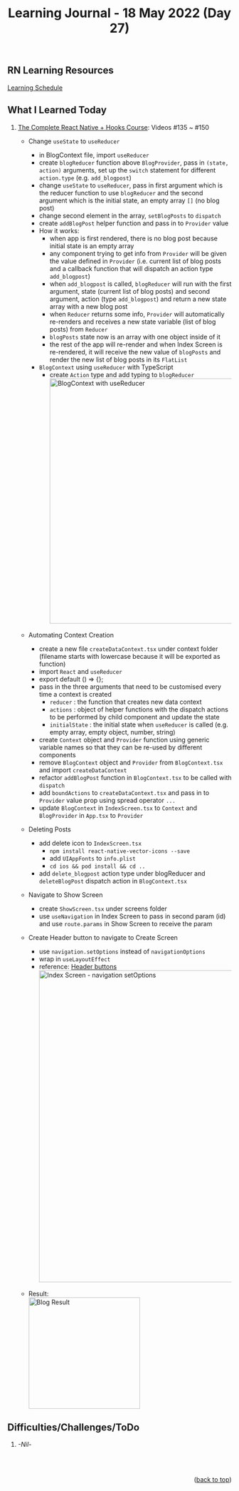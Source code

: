<div id="top"></div>
<h1 align="center">Learning Journal - 18 May 2022 (Day 27)</h1>
<br />

## RN Learning Resources
[Learning Schedule](https://docs.google.com/document/d/1X1WgRPKxWwenKXswD5xHcuEZ4NFRj8EWmkCC8MLsBwg/edit)
<br />

## What I Learned Today
1. [The Complete React Native + Hooks Course](https://nlbsg.udemy.com/course/the-complete-react-native-and-redux-course/learn/lecture/15706480#overview): Videos #135 ~ #150<br />
   - Change `useState` to `useReducer`
     - in BlogContext file, import `useReducer`
     - create `blogReducer` function above `BlogProvider`, pass in `(state, action)` arguments, set up the `switch` statement for different `action.type` (e.g. `add_blogpost`)
     - change `useState` to `useReducer`, pass in first argument which is the reducer function to use `blogReducer` and the second argument which is the initial state, an empty array `[]` (no blog post)
     - change second element in the array, `setBlogPosts` to `dispatch`
     - create `addBlogPost` helper function and pass in to `Provider` value
     - How it works:
       - when app is first rendered, there is no blog post because initial state is an empty array
       - any component trying to get info from `Provider` will be given the value defined in `Provider` (i.e. current list of blog posts and a callback function that will dispatch an action type `add_blogpost`)
       - when `add_blogpost` is called, `blogReducer` will run with the first argument, state (current list of blog posts) and second argument, action (type `add_blogpost`) and return a new state array with a new blog post
       - when `Reducer` returns some info, `Provider` will automatically re-renders and receives a new state variable (list of blog posts) from `Reducer`
       - `blogPosts` state now is an array with one object inside of it
       - the rest of the app will re-render and when Index Screen is re-rendered, it will receive the new value of `blogPosts` and render the new list of blog posts in its `FlatList`
     - `BlogContext` using `useReducer` with TypeScript
       - create `Action` type and add typing to `blogReducer`
         <br />
         <img width="550" alt="BlogContext with useReducer" src="https://user-images.githubusercontent.com/97433108/168943368-7790039d-d91c-4768-b9fb-b1dfb875e956.png">
         <br />
       
   - Automating Context Creation
     - create a new file `createDataContext.tsx` under context folder (filename starts with lowercase because it will be exported as function)
     - import `React` and `useReducer`
     - export default () => {};
     - pass in the three arguments that need to be customised every time a context is created
       - `reducer` : the function that creates new data context
       - `actions` : object of helper functions with the dispatch actions to be performed by child component and update the state
       - `initialState` : the initial state when `useReducer` is called (e.g. empty array, empty object, number, string)
     - create `Context` object and `Provider` function using generic variable names so that they can be re-used by different components
     - remove `BlogContext` object and `Provider` from `BlogContext.tsx` and import `createDataContext`
     - refactor `addBlogPost` function in `BlogContext.tsx` to be called with `dispatch`
     - add `boundActions` to `createDataContext.tsx` and pass in to `Provider` value prop using spread operator `...`
     - update `BlogContext` in `IndexScreen.tsx` to `Context` and `BlogProvider` in `App.tsx` to `Provider`
   - Deleting Posts
     - add delete icon to `IndexScreen.tsx`
       - `npm install react-native-vector-icons --save`
       - add `UIAppFonts` to `info.plist`
       - `cd ios && pod install && cd ..`
     - add `delete_blogpost` action type under blogReducer and `deleteBlogPost` dispatch action in `BlogContext.tsx`
   - Navigate to Show Screen
     - create `ShowScreen.tsx` under screens folder
     - use `useNavigation` in Index Screen to pass in second param (id) and use `route.params` in Show Screen to receive the param
   - Create Header button to navigate to Create Screen
     - use `navigation.setOptions` instead of `navigationOptions`
     - wrap in `useLayoutEffect`
     - reference: [Header buttons](https://reactnavigation.org/docs/header-buttons)
       <br />
       <img width="700" alt="Index Screen - navigation setOptions" src="https://user-images.githubusercontent.com/97433108/169073930-a877ab50-e715-4547-8fbe-1ad6860106cb.png">
       <br />
   - Result:
     <br />
     <img width="250" alt="Blog Result" src="https://user-images.githubusercontent.com/97433108/169075166-316b7642-b802-4647-9241-438241fc80ed.gif">
     <br />

## Difficulties/Challenges/ToDo
1. _-Nil-_
<br />
<br />

<p align="right">(<a href="#top">back to top</a>)</p>
